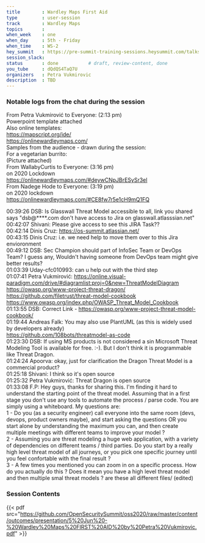 ```yaml
---
title        : Wardley Maps First Aid
type         : user-session
track        : Wardley Maps
topics       : 
when_week    : one
when_day     : 5th - Friday
when_time    : WS-2
hey_summit   : https://pre-summit-training-sessions.heysummit.com/talks/introduction-to-wardley-mapping-1/
session_slack:
status       : done           # draft, review-content, done
you_tube     : dQdQS4TaQ7U
organizers   : Petra Vukmirovic
description  : TBD
---
```


### Notable logs from the chat during the session

From Petra Vukmirović to Everyone: (2:13 pm)  \
Powerpoint template attached                  \
Also online templates:                        \
https://mapscript.org/ide/                     \
https://onlinewardleymaps.com/                  
Samples from the audience - drawn during the session:    \
For a vegetarian burrito:                           \
(Picture attached)                        \
From WallabyCurtis to Everyone: (3:16 pm)       \
on 2020 Lockdown                                 \
https://onlinewardleymaps.com/#deywCNpJBrESySr3el    \
From Nadege Hode to Everyone: (3:19 pm)            \
on 2020 lockdown                                \
https://onlinewardleymaps.com/#CE8fw7r5e1cH9mQ1FQ   

00:39:26	DSB:	Is Glasswall Threat Model accessible to all, link you shared says "dsb@****.com don't have access to Jira on  glasswall.atlasssian.net" \
00:42:07	Shivani:	Please give access to see this JIRA Task?? \
00:42:14	Dinis Cruz:	https://os-summit.atlassian.net/  \
00:43:15	Dinis Cruz:	i.e. we need help to move them over to this Jira envioronment  \
00:49:12	DSB:	Sec Champion should part of InfoSec Team or DevOps Team? I guess any, Wouldn't having someone from DevOps team might give better results?  \
01:03:39	Uday-cfc010993:	can u help out with the third step   \
01:07:41	Petra Vukmirović:	https://online.visual-paradigm.com/drive/#diagramlist:proj=0&new=ThreatModelDiagram  \
https://owasp.org/www-project-threat-dragon/  \
https://github.com/filetrust/threat-model-cookbook  \
https://www.owasp.org/index.php/OWASP_Threat_Model_Cookbook   \
01:13:55	DSB:	Correct Link - https://owasp.org/www-project-threat-model-cookbook/    \
01:19:44	Andreas Falk:	You may also use PlantUML (as this is widely used by developers already)   \
https://github.com/108bots/threatmodel-as-code    \
01:23:30	DSB:	If using MS products is not considered a sin Microsoft Threat Modeling Tool is available for free. :-). But I don't think it is programmable like Threat Dragon.   \
01:24:24	Apoorva:	okay, just for clarification the Dragon Threat Model is a commercial product?   \
01:25:18	Shivani:	I think so it's open source   \
01:25:32	Petra Vukmirović:	Threat Dragon is open source   \
01:33:08	F.P:	Hey guys, thanks for sharing this. I'm finding it hard to understand the starting point of the threat model. Assuming that in a first stage you don't use any tools to automate the process / parse code. You are simply using a whiteboard. My questions are:   \
1 - Do you (as a security engineer) call everyone into the same room (devs, devops, product owners maybe), and start asking the questions OR you start alone by understanding the maximum you can, and then create multiple meetings with different teams to improve your model ?   \
2 - Assuming you are threat modeling a huge web application, with a variety of dependencies on different teams / third parties.  Do you start by a really high level threat model of all journeys, or you pick one specific journey until you feel confortable with the final result ?   \
3 - A few times you mentioned you can zoom in on a specific process. How do you actually do this ? Does it mean you have a high level threat model and then multiple smal threat models ? are these all different files/ (edited) 

### Session Contents

{{< pdf src="https://github.com/OpenSecuritySummit/oss2020/raw/master/content/outcomes/presentation/5%20Jun%20-%20Wardley%20Maps%20FIRST%20AID%20by%20Petra%20Vukmirovic.pdf" >}}
